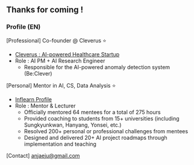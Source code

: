 ## Thanks for coming !

### Profile (EN)
[Professional] Co-founder @ Cleverus ⭐
- [Cleverus : AI-powered Healthcare Startup](https://www.cleverus-ai.com/)
- Role : AI PM + AI Research Engineer
  - Responsible for the AI-powered anomaly detection system (Be:Clever)

[Personal] Mentor in AI, CS, Data Analysis ⭐
- [Inflearn Profile](https://www.inflearn.com/mentors?mentor_id=1615)
- Role : Mentor & Lecturer
  - Officially mentored 64 mentees for a total of 275 hours
  - Provided coaching to students from 15+ universities (including Sungkyunkwan, Hanyang, Yonsei, etc.)
  - Resolved 200+ personal or professional challenges from mentees
  - Designed and delivered 20+ AI project roadmaps through implementation and teaching

[Contact] anjaeju@gmail.com

